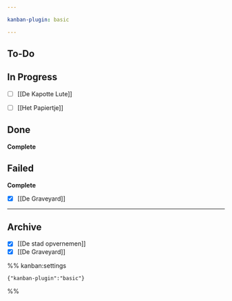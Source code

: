 ```yaml
---

kanban-plugin: basic

---
```


## To-Do



## In Progress

- [ ] [[De Kapotte Lute]]
- [ ] [[Het Papiertje]]


## Done

**Complete**


## Failed

**Complete**
- [x] [[De Graveyard]]


***

## Archive

- [x] [[De stad opvernemen]]
- [x] [[De Graveyard]]

%% kanban:settings
```
{"kanban-plugin":"basic"}
```
%%